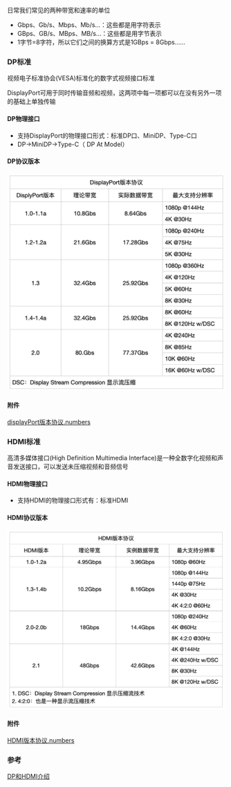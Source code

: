 日常我们常见的两种带宽和速率的单位

- Gbps、Gb/s、Mbps、Mb/s…：这些都是用字符表示
- GBps、GB/s、MBps、MB/s...：这些都是用字节表示
- 1字节=8字符，所以它们之间的换算方式是1GBps = 8Gbps……

### DP标准

视频电子标准协会(VESA)标准化的数字式视频接口标准

DisplayPort可用于同时传输音频和视频，这两项中每一项都可以在没有另外一项的基础上单独传输

#### DP物理接口

- 支持DisplayPort的物理接口形式：标准DP口、MiniDP、Type-C口
- DP->MiniDP->Type-C（ DP At Model）

#### DP协议版本

![displayPort版本协议](../assets/计算机协议-displayPort版本协议.png ':size=60%')

#### 附件

[displayPort版本协议.numbers](https://www.icloud.com/numbers/048AvglmjaaMCW8rbJmPo_NQg)

### HDMI标准

高清多媒体接口(High Definition Multimedia Interface)是一种全数字化视频和声音发送接口，可以发送未压缩视频和音频信号

#### HDMI物理接口

- 支持HDMI的物理接口形式有：标准HDMI

#### HDMI协议版本

![HDMI版本协议](../assets/计算机协议-HDMI版本协议.png ':size=60%')

#### 附件

[HDMI版本协议.numbers](https://www.icloud.com/numbers/08a634z5BXvkjZDSJy3ip8LHg)

### 参考

[DP和HDMI介绍](https://blog.csdn.net/u013829933/article/details/108864272)